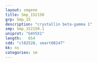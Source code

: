 ```yaml
---
layout: smgene
title: Smp_152150
grp: Smp_15
description: "crystallin beta-gamma 1"
smp: Smp_152150.1
uniprot: "G4V5X1"
length:   654
cdd: "cl02528, smart00247"
kk: ns
categories: sm
---
```

